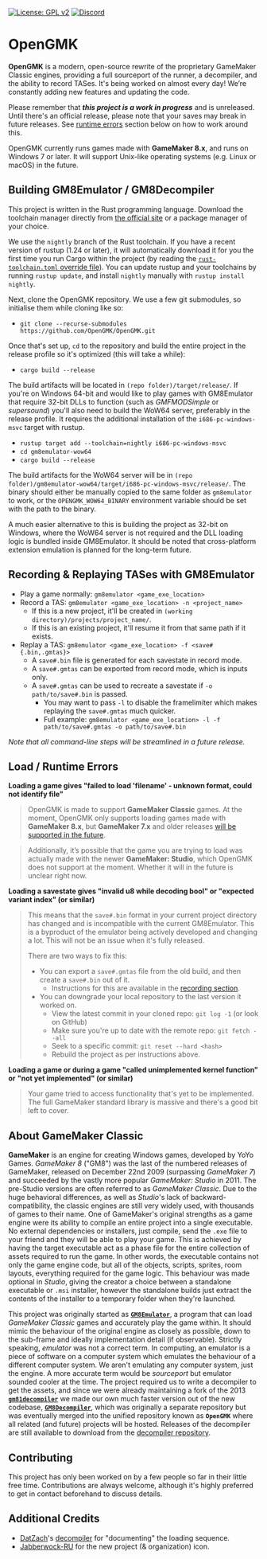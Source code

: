 [![License: GPL v2](https://img.shields.io/badge/License-GPL%20v2-blue.svg)](https://www.gnu.org/licenses/old-licenses/gpl-2.0.en.html)
[![Discord](https://discordapp.com/api/guilds/730417804368412686/widget.png?style=shield)](http://gmemu.com/discord)

# OpenGMK

**OpenGMK** is a modern, open-source rewrite of the proprietary GameMaker Classic engines,
providing a full sourceport of the runner, a decompiler, and the ability to record TASes.
It's being worked on almost every day! We’re constantly adding new features and updating the code.

Please remember that ___this project is a work in progress___ and is unreleased.
Until there's an official release, please note that your saves may break in future releases.
See [runtime errors](#load--runtime-errors) section below on how to work around this.

OpenGMK currently runs games made with **GameMaker 8.x**, and runs on Windows 7 or later.
It will support Unix-like operating systems (e.g. Linux or macOS) in the future.

## Building GM8Emulator / GM8Decompiler

This project is written in the Rust programming language. Download the toolchain manager directly
from [the official site](https://rustup.rs) or a package manager of your choice.

We use the `nightly` branch of the Rust toolchain. If you have a recent version of rustup
(1.24 or later), it will automatically download it for you the first time you run Cargo within
the project (by reading the [`rust-toolchain.toml` override file](https://rust-lang.github.io/rustup/overrides.html#the-toolchain-file)).
You can update rustup and your toolchains by running `rustup update`, and install `nightly` manually with
`rustup install nightly`.

Next, clone the OpenGMK repository.
We use a few git submodules, so initialise them while cloning like so:

- `git clone --recurse-submodules https://github.com/OpenGMK/OpenGMK.git`

Once that's set up, `cd` to the repository and build the entire project
in the release profile so it's optimized (this will take a while):

- `cargo build --release`

The build artifacts will be located in `(repo folder)/target/release/`.
If you're on Windows 64-bit and would like to play games with GM8Emulator
that require 32-bit DLLs to function (such as *GMFMODSimple* or *supersound*)
you'll also need to build the WoW64 server, preferably in the release profile.
It requires the additional installation of the `i686-pc-windows-msvc` target with rustup.

- `rustup target add --toolchain=nightly i686-pc-windows-msvc`
- `cd gm8emulator-wow64`
- `cargo build --release`

The build artifacts for the WoW64 server will be in
`(repo folder)/gm8emulator-wow64/target/i686-pc-windows-msvc/release/`.
The binary should either be manually copied to the same folder as `gm8emulator` to work,
or the `OPENGMK_WOW64_BINARY` environment variable should be set
with the path to the binary.

A much easier alternative to this is building the project as 32-bit on Windows,
where the WoW64 server is not required and the DLL loading logic is bundled inside GM8Emulator.
It should be noted that cross-platform extension emulation is planned for the long-term future.

## Recording & Replaying TASes with GM8Emulator

- Play a game normally: `gm8emulator <game_exe_location>`
- Record a TAS: `gm8emulator <game_exe_location> -n <project_name>`
  - If this is a new project, it'll be created in `(working directory)/projects/project_name/`.
  - If this is an existing project, it'll resume it from that same path if it exists.
- Replay a TAS: `gm8emulator <game_exe_location> -f <save#{.bin,.gmtas}>`
  - A `save#.bin` file is generated for each savestate in record mode.
  - A `save#.gmtas` can be exported from record mode, which is inputs only.
  - A `save#.gmtas` can be used to recreate a savestate if `-o path/to/save#.bin` is passed.
    - You may want to pass `-l` to disable the framelimiter which makes replaying the `save#.gmtas` much quicker.
    - Full example: `gm8emulator <game_exe_location> -l -f path/to/save#.gmtas -o path/to/save#.bin`

*Note that all command-line steps will be streamlined in a future release.*

## Load / Runtime Errors

**Loading a game gives "failed to load 'filename' - unknown format, could not identify file"**

> OpenGMK is made to support **GameMaker Classic** games. At the moment, OpenGMK only supports
loading games made with **GameMaker 8.x**, but **GameMaker 7.x** and older releases
[will be supported in the future](https://github.com/OpenGMK/OpenGMK/issues/121).

> Additionally, it’s possible that the game you are trying to load was actually made with
the newer **GameMaker: Studio**, which OpenGMK does not support at the moment. Whether it
will in the future is unclear right now.

**Loading a savestate gives "invalid u8 while decoding bool" or "expected variant index" (or similar)**

> This means that the `save#.bin` format in your current project directory has changed
> and is incompatible with the current GM8Emulator.
> This is a byproduct of the emulator being actively developed and changing a lot.
> This will not be an issue when it's fully released.
>
> There are two ways to fix this:
>
> - You can export a `save#.gmtas` file from the old build, and then create a `save#.bin` out of it.
>   - Instructions for this are available in the [recording section](#recording--replaying-tases-with-gm8emulator).
> - You can downgrade your local repository to the last version it worked on.
>   - View the latest commit in your cloned repo: `git log -1` (or look on GitHub)
>   - Make sure you're up to date with the remote repo: `git fetch --all`
>   - Seek to a specific commit: `git reset --hard <hash>`
>   - Rebuild the project as per instructions above.

**Loading a game or during a game "called unimplemented kernel function" or**
**"not yet implemented" (or similar)**

> Your game tried to access functionality that's yet to be implemented.
> The full GameMaker standard library is massive and there's a good bit left to cover.

## About GameMaker Classic
**GameMaker** is an engine for creating Windows games, developed by YoYo Games.
*GameMaker 8* ("GM8") was the last of the numbered releases of GameMaker,
released on December 22nd 2009 (surpassing *GameMaker 7*)
and succeeded by the vastly more popular *GameMaker: Studio* in 2011.
The pre-Studio versions are often referred to as *GameMaker Classic*.
Due to the huge behavioral differences, as well as *Studio*'s lack of backward-compatibility,
the classic engines are still very widely used, with thousands of games to their name.
One of GameMaker's original strengths as a game engine were
its ability to compile an entire project into a single executable.
No external dependencies or installers, just compile,
send the `.exe` file to your friend and they will be able to play your game.
This is achieved by having the target executable act as a phase file
for the entire collection of assets required to run the game.
In other words, the executable contains not only the game engine code,
but all of the objects, scripts, sprites, room layouts, everything required for the game logic.
This behaviour was made optional in *Studio*, giving the creator a choice between
a standalone executable or `.msi` installer, however the standalone builds
just extract the contents of the installer to a temporary folder when they're launched.

This project was originally started as
[**`GM8Emulator`**](https://github.com/Adamcake/Legacy-GM8Emulator),
a program that can load
*GameMaker Classic* games and accurately play the game within.
It should mimic the behaviour of the original engine as closely as possible,
down to the sub-frame and ideally implementation detail (if observable).
Strictly speaking, *emulator* was not a correct term.
In computing, an emulator is a piece of software on a computer system
which emulates the behaviour of a different computer system.
We aren't emulating any computer system, just the engine.
A more accurate term would be *sourceport* but emulator sounded cooler at the time.
The project required us to write a decompiler to get the assets,
and since we were already maintaining a fork of the 2013
[**`gm81decompiler`**](https://github.com/WastedMeerkat/gm81decompiler)
we made our own much faster version out of the new codebase,
[**`GM8Decompiler`**](https://github.com/OpenGMK/GM8Decompiler),
which was originally a separate repository but was eventually merged
into the unified repository known as **`OpenGMK`**
where all related (and future) projects will be hosted.
Releases of the decompiler are still available to download from the
[decompiler repository](https://github.com/OpenGMK/GM8Decompiler).

## Contributing

This project has only been worked on by a few people so far in their little free time.
Contributions are always welcome, although it's highly preferred to get in contact beforehand
to discuss details.

## Additional Credits
- [DatZach](https://github.com/DatZach)'s [decompiler](https://github.com/WastedMeerkat/gm81decompiler) for "documenting" the loading sequence.
- [Jabberwock-RU](https://github.com/Jabberwock-RU) for the new project (& organization) icon.
